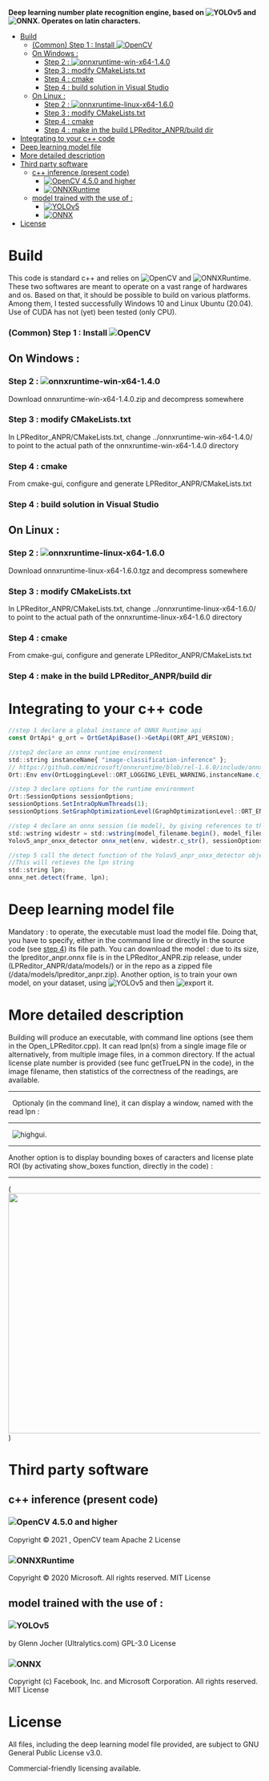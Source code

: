 
  
**Deep learning number plate recognition engine, based on ![YOLOv5](https://github.com/ultralytics/yolov5) and ![ONNX](https://github.com/onnx/onnx). Operates on latin characters.**

- [Build](#build)
    + [(Common) Step 1 : Install ![OpenCV](https://github.com/opencv/opencv)](#-common--step-1---install---opencv--https---githubcom-opencv-opencv-)
  * [On Windows :](#on-windows--)
    + [Step 2 : ![onnxruntime-win-x64-1.4.0](https://github.com/microsoft/onnxruntime/releases)](#step-2-----onnxruntime-win-x64-140--https---githubcom-microsoft-onnxruntime-releases-)
    + [Step 3 : modify CMakeLists.txt](#step-3---modify-cmakeliststxt)
    + [Step 4 : cmake](#step-4---cmake)
    + [Step 4 : build solution in Visual Studio](#step-4---build-solution-in-visual-studio)
  * [On Linux :](#on-linux--)
    + [Step 2 : ![onnxruntime-linux-x64-1.6.0](https://github.com/microsoft/onnxruntime/releases)](#step-2-----onnxruntime-linux-x64-160--https---githubcom-microsoft-onnxruntime-releases-)
    + [Step 3 : modify CMakeLists.txt](#step-3---modify-cmakeliststxt-1)
    + [Step 4 : cmake](#step-4---cmake-1)
    + [Step 4 : make in the build LPReditor_ANPR/build dir](#step-4---make-in-the-build-lpreditor-anpr-build-dir)
- [Integrating to your c++ code](#integrating-to-your-c---code)
- [Deep learning model file](#deep-learning-model-file)
- [More detailed description](#more-detailed-description)
- [Third party software](#third-party-software)
  * [c++ inference (present code)](#c---inference--present-code-)
    + [![OpenCV 4.5.0 and higher](https://github.com/opencv/opencv)](#--opencv-450-and-higher--https---githubcom-opencv-opencv-)
    + [![ONNXRuntime](https://github.com/microsoft/onnxruntime)](#--onnxruntime--https---githubcom-microsoft-onnxruntime-)
  * [model trained with the use of :](#model-trained-with-the-use-of--)
    + [![YOLOv5](https://github.com/ultralytics/yolov5)](#--yolov5--https---githubcom-ultralytics-yolov5-)
    + [![ONNX](https://github.com/onnx/onnx)](#--onnx--https---githubcom-onnx-onnx-)
- [License](#license)

  
# Build
This code is standard c++ and relies on ![OpenCV](https://github.com/opencv/opencv) and ![ONNXRuntime](https://github.com/microsoft/onnxruntime). These two softwares are meant to operate on a vast range of hardwares and os. Based on that, it should be possible to build on various platforms. Among them, I tested successfully Windows 10 and Linux Ubuntu (20.04). Use of CUDA has not (yet) been tested (only CPU). 
### (Common) Step 1 : Install ![OpenCV](https://github.com/opencv/opencv)
## On Windows :
### Step 2 : ![onnxruntime-win-x64-1.4.0](https://github.com/microsoft/onnxruntime/releases)
Download onnxruntime-win-x64-1.4.0.zip and decompress somewhere
### Step 3 : modify CMakeLists.txt
In LPReditor_ANPR/CMakeLists.txt, change ../onnxruntime-win-x64-1.4.0/ to point to the actual path of the onnxruntime-win-x64-1.4.0 directory
### Step 4 : cmake
From cmake-gui, configure and generate LPReditor_ANPR/CMakeLists.txt 
### Step 4 : build solution in Visual Studio

## On Linux :
### Step 2 : ![onnxruntime-linux-x64-1.6.0](https://github.com/microsoft/onnxruntime/releases)
Download onnxruntime-linux-x64-1.6.0.tgz and decompress somewhere
### Step 3 : modify CMakeLists.txt
In LPReditor_ANPR/CMakeLists.txt, change ../onnxruntime-linux-x64-1.6.0/ to point to the actual path of the onnxruntime-linux-x64-1.6.0 directory
### Step 4 : cmake
From cmake-gui, configure and generate LPReditor_ANPR/CMakeLists.txt 
### Step 4 : make in the build LPReditor_ANPR/build dir

# Integrating to your c++ code

```javascript
//step 1 declare a global instance of ONNX Runtime api
const OrtApi* g_ort = OrtGetApiBase()->GetApi(ORT_API_VERSION);
```
```javascript
//step2 declare an onnx runtime environment
std::string instanceName{ "image-classification-inference" };
// https://github.com/microsoft/onnxruntime/blob/rel-1.6.0/include/onnxruntime/core/session/onnxruntime_c_api.h#L123
Ort::Env env(OrtLoggingLevel::ORT_LOGGING_LEVEL_WARNING,instanceName.c_str());
```
```javascript
//step 3 declare options for the runtime environment
Ort::SessionOptions sessionOptions;
sessionOptions.SetIntraOpNumThreads(1);
sessionOptions.SetGraphOptimizationLevel(GraphOptimizationLevel::ORT_ENABLE_EXTENDED);
```
<a name="step_4">
 
```javascript
//step 4 declare an onnx session (ie model), by giving references to the runtime environment, session options and path to the model
std::wstring widestr = std::wstring(model_filename.begin(), model_filename.end());
Yolov5_anpr_onxx_detector onnx_net(env, widestr.c_str(), sessionOptions);
```
```javascript
//step 5 call the detect function of the Yolov5_anpr_onxx_detector object, on a cv::mat frame.
//This will retieves the lpn string
std::string lpn;
onnx_net.detect(frame, lpn);
```
# Deep learning model file
Mandatory : to operate, the executable must load the model file. Doing that, you have to specify, either in the command line or directly in the source code (see [step 4](#step_4)) its file path. You can download the model : due to its size, the lpreditor_anpr.onnx file is in the LPReditor_ANPR.zip release, under (LPReditor_ANPR/data/models/) or in the repo as a zipped file (/data/models/lpreditor_anpr.zip). Another option, is to train your own model, on your dataset, using ![YOLOv5](https://github.com/ultralytics/yolov5) and then ![export](https://github.com/ultralytics/yolov5/issues/251) it.


# More detailed description
Building will produce an executable, with command line options (see them in the Open_LPReditor.cpp). It can read lpn(s) from a single image file or alternatively, from multiple image files, in a common directory. If the actual license plate number is provided (see func getTrueLPN in the code), in the image filename, then statistics of the correctness of the readings, are available. 
 	

 

---
&nbsp;
Optionaly (in the command line), it can display a window, named with the read lpn :
 	

 

---
&nbsp;
![highgui](https://github.com/lprsoft/lpreditor/blob/master/image2.jpg).
&nbsp;
 	

 

---
Another option is to display bounding boxes of caracters and license plate ROI (by activating show_boxes function, directly in the code) :
&nbsp;
 	

 

---
(<img src="https://github.com/lprsoft/lpreditor/blob/master/image.jpg" width="640" height="480" />) 

# Third party software

## c++ inference (present code)

### ![OpenCV 4.5.0 and higher](https://github.com/opencv/opencv)
Copyright © 2021 , OpenCV team
Apache 2 License

### ![ONNXRuntime](https://github.com/microsoft/onnxruntime)
Copyright © 2020 Microsoft. All rights reserved.
MIT License

## model trained with the use of :

### ![YOLOv5](https://github.com/ultralytics/yolov5)

by Glenn Jocher (Ultralytics.com)
GPL-3.0 License

### ![ONNX](https://github.com/onnx/onnx)
Copyright (c) Facebook, Inc. and Microsoft Corporation. All rights reserved.
MIT License

# License
All files, including the deep learning model file provided, are subject to GNU General Public License v3.0.

Commercial-friendly licensing available.

